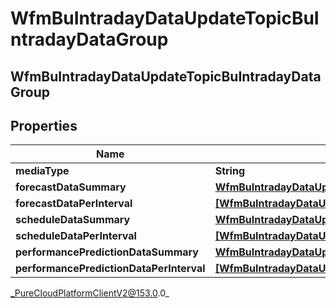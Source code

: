 # WfmBuIntradayDataUpdateTopicBuIntradayDataGroup

## WfmBuIntradayDataUpdateTopicBuIntradayDataGroup

## Properties

|Name | Type | Description | Notes|
|------------ | ------------- | ------------- | -------------|
| **mediaType** | **String** |  | [optional] |
| **forecastDataSummary** | [**WfmBuIntradayDataUpdateTopicBuIntradayForecastData**](WfmBuIntradayDataUpdateTopicBuIntradayForecastData) |  | [optional] |
| **forecastDataPerInterval** | [**[WfmBuIntradayDataUpdateTopicBuIntradayForecastData]**](WfmBuIntradayDataUpdateTopicBuIntradayForecastData) |  | [optional] |
| **scheduleDataSummary** | [**WfmBuIntradayDataUpdateTopicBuIntradayScheduleData**](WfmBuIntradayDataUpdateTopicBuIntradayScheduleData) |  | [optional] |
| **scheduleDataPerInterval** | [**[WfmBuIntradayDataUpdateTopicBuIntradayScheduleData]**](WfmBuIntradayDataUpdateTopicBuIntradayScheduleData) |  | [optional] |
| **performancePredictionDataSummary** | [**WfmBuIntradayDataUpdateTopicIntradayPerformancePredictionData**](WfmBuIntradayDataUpdateTopicIntradayPerformancePredictionData) |  | [optional] |
| **performancePredictionDataPerInterval** | [**[WfmBuIntradayDataUpdateTopicIntradayPerformancePredictionData]**](WfmBuIntradayDataUpdateTopicIntradayPerformancePredictionData) |  | [optional] |



_PureCloudPlatformClientV2@153.0.0_
